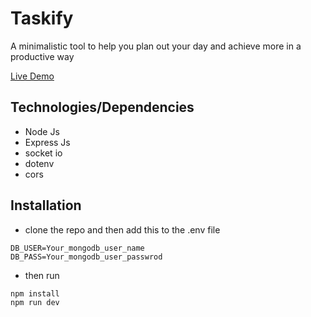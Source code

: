 # Taskify
A minimalistic tool to help you plan out your day and achieve more in a productive way

[Live Demo](https://taskify-client-sooty.vercel.app)
## Technologies/Dependencies
- Node Js
- Express Js
- socket io
- dotenv
- cors

## Installation
- clone the repo and then add this to the .env file
```
DB_USER=Your_mongodb_user_name
DB_PASS=Your_mongodb_user_passwrod
```
- then run
```
npm install
npm run dev
```

